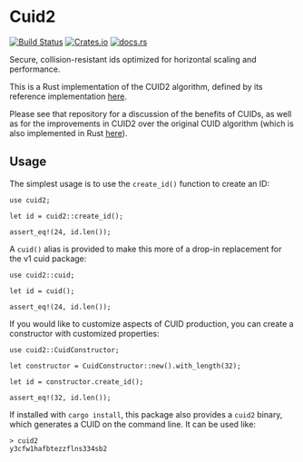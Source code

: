 # Cuid2

[![Build Status](https://github.com/mplanchard/cuid-rust/actions/workflows/ci.yml/badge.svg?branch=master)](https://github.com/mplanchard/cuid-rust/actions/workflows/ci.yml?query=branch%3Amaster)
[![Crates.io](https://img.shields.io/crates/v/cuid2 "Crates.io")](https://crates.io/crates/cuid2/)
[![docs.rs](https://docs.rs/cuid/badge.svg)](https://docs.rs/cuid2/)

Secure, collision-resistant ids optimized for horizontal scaling and
performance.

This is a Rust implementation of the CUID2 algorithm, defined by its
reference implementation [here](https://github.com/paralleldrive/cuid2).

Please see that repository for a discussion of the benefits of CUIDs, as
well as for the improvements in CUID2 over the original CUID algorithm
(which is also implemented in Rust [here](https://docs.rs/cuid/latest/cuid/)).

## Usage

The simplest usage is to use the `create_id()` function to create an ID:

```
use cuid2;

let id = cuid2::create_id();

assert_eq!(24, id.len());
```

A `cuid()` alias is provided to make this more of a drop-in replacement for
the v1 cuid package:

```
use cuid2::cuid;

let id = cuid();

assert_eq!(24, id.len());
```

If you would like to customize aspects of CUID production, you can create
a constructor with customized properties:

```
use cuid2::CuidConstructor;

let constructor = CuidConstructor::new().with_length(32);

let id = constructor.create_id();

assert_eq!(32, id.len());
```

If installed with `cargo install`, this package also provides a `cuid2`
binary, which generates a CUID on the command line. It can be used like:

```
> cuid2
y3cfw1hafbtezzflns334sb2
```
